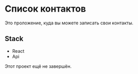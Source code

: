 # Список контактов

Это проложение, куда вы можете записать свои контакты.

## Stack
+ React
+ Api

Этот проект ещё не завершён.
